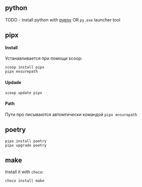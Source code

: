 python
-----------
 TODO - install python with [pyenv](https://github.com/pyenv-win/pyenv-win) OR `py.exe` launcher tool

pipx
-----------

#### Install
Устанавливается при помощи scoop:

    scoop install pipx
    pipx ensurepath

#### Updade

    scoop update pipx

#### Path

Пути про писываются автомтически командой `pipx ensurepath`

poetry
-----------

    pipx install poetry 
    pipx upgrade poetry


 make
 -----------

Install it with `choco`:

```
choco install make
```
